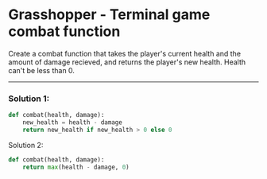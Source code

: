 # Grasshopper - Terminal game combat function

Create a combat function that takes the player's current health and the amount of damage recieved, and returns the player's new health. Health can't be less than 0.

---

### Solution 1:

```python
def combat(health, damage):
    new_health = health - damage
    return new_health if new_health > 0 else 0
```

Solution 2:

```python
def combat(health, damage):
    return max(health - damage, 0)
```
